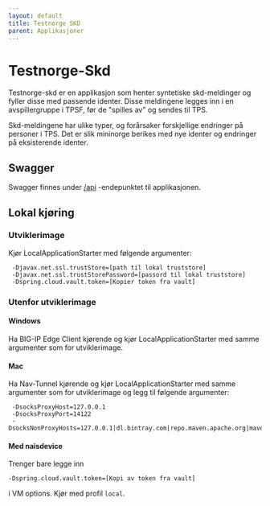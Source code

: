 ```yaml
---
layout: default
title: Testnorge SKD
parent: Applikasjoner
---
```



# Testnorge-Skd
Testnorge-skd er en applikasjon som henter syntetiske skd-meldinger og fyller disse med passende identer. Disse meldingene legges inn i en avspillergruppe i TPSF, før de "spilles av" og sendes til TPS.

Skd-meldingene har ulike typer, og forårsaker forskjellige endringer på personer i TPS. Det er slik mininorge berikes med nye identer og endringer på eksisterende identer.

## Swagger
Swagger finnes under [/api](https://testnorge-skd.nais.preprod.local/api) -endepunktet til applikasjonen.
 
## Lokal kjøring
      
### Utviklerimage
Kjør LocalApplicationStarter med følgende argumenter:

```
 -Djavax.net.ssl.trustStore=[path til lokal truststore]
 -Djavax.net.ssl.trustStorePassword=[passord til lokal truststore]
 -Dspring.cloud.vault.token=[Kopier token fra vault]
```

### Utenfor utviklerimage

#### Windows
Ha BIG-IP Edge Client kjørende og kjør LocalApplicationStarter med samme argumenter som for utviklerimage.
       
#### Mac
Ha Nav-Tunnel kjørende og kjør LocalApplicationStarter med samme argumenter som for utviklerimage og legg til følgende argumenter:

```
 -DsocksProxyHost=127.0.0.1
 -DsocksProxyPort=14122
 -DsocksNonProxyHosts=127.0.0.1|dl.bintray.com|repo.maven.apache.org|maven.adeo.no|packages.confluent.io|confluent.io|maven.xwiki.org|maven.repository.redhat.com
```

#### Med naisdevice
Trenger bare legge inn 
```
-Dspring.cloud.vault.token=[Kopi av token fra vault]
```
i VM options. Kjør med profil `local`.
